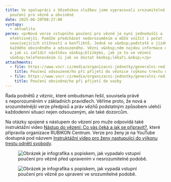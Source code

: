 ```yaml
---
title: Ve spolupráci s Vězeňskou službou jsme vypracovali srozumitelné vstupní
  poučení pro vězně a obviněné
date: 2025-06-20T08:27:00
vystupy:
  - aktualita
perex: <p>Nová verze vstupního poučení pro vězně je nyní jednodušší a
  efektivnější. Pomůže předcházet nedorozuměním a může snížit i počet
  souvisejících stížností a konfliktů. Jedná se v&nbsp;podstatě o jízdní řád pro
  každého obviněného a odsouzeného. Vězni v&nbsp;něm najdou informace o tom, kdy
  a jak si zařídit návštěvu s&nbsp;blízkými, jak je to ve vězení
  s&nbsp;telefonováním či jak se dostat k&nbsp;lékaři.&nbsp;</p>
attachments:
  - file: https://www.vscr.cz/media/organizacni-jednotky/generalni-reditelstvi/odbor-vvat/pouceni-pro-odsouzene.pdf
    title: Poučení odsouzené/ho při přijetí do věznice (výkonu trestu odnětí svobody)
  - file: https://www.vscr.cz/media/organizacni-jednotky/generalni-reditelstvi/odbor-vvat/pouceni-pro-obvinene.pdf
    title: Poučení obviněné/ho při přijetí do vazby
---
```

<p>Řada podnětů z věznic, které ombudsman řešil, souvisela právě s&nbsp;neporozuměním v&nbsp;základních pravidlech. Věříme proto, že nová a srozumitelnější verze předpisů a práv vězňů podstatným způsobem ulehčí každodenní situaci nejen odsouzeným, ale také dozorcům.</p>
<p>Na otázky spojené s nástupem do vězení pro muže odpovídá také instruktážní video 
<a href="https://www.youtube.com/watch?v=nO59B40wvug&amp;t=6s">Nástup do vězení: Co vás čeká a jak se připravit?</a>, které připravila organizace RUBIKON Centrum. Verze pro ženy je na YouTube dostupná pod názvem 
<a href="https://www.youtube.com/watch?v=A0Fuhw6y3cQ&amp;t=30s">Instruktážní video pro ženy nastupující do výkonu trestu odnětí svobody</a>.</p>
<figure class="image">
<img src="https://www.ochrance.cz/aktualne/ve_spolupraci_s_vezenskou_sluzbou_jsme_vypracovali_srozumitelne_vstupni_pouceni_pro_vezne/grafiky_na_fb_1_.jpg" alt="Obrázek je infografika s popiskem, jak vypadalo vstupní poučení pro vězně před upravením v nesrozumitelné podobě. "></figure>
<figure class="image">
<img src="https://www.ochrance.cz/aktualne/ve_spolupraci_s_vezenskou_sluzbou_jsme_vypracovali_srozumitelne_vstupni_pouceni_pro_vezne/grafiky_na_fb_2_.jpg" alt="Obrázek je infografika s popiskem, jak vypadá vstupní poučení pro vězně po upravení ve srozumitelné podobě. "></figure>
